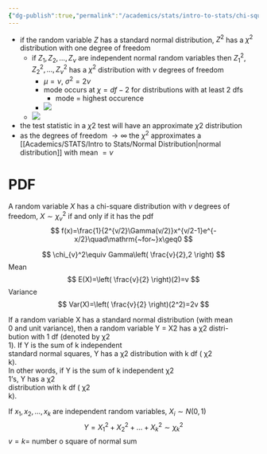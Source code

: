 ```yaml
---
{"dg-publish":true,"permalink":"/academics/stats/intro-to-stats/chi-squared-distribution/","created":"2024-04-01T13:56:06.933-04:00","updated":"2025-07-07T17:21:02.162-04:00"}
---
```


- if the random variable $Z$ has a standard normal distribution, $Z^2$ has a $\chi^2$ distribution with one degree of freedom
	- if $Z_{1},Z_{2},\dots,Z_{\nu}$ are independent normal random variables then $Z_{1}^2, Z_{2}^2,\dots,Z_{\nu}^2$ has a $\chi^2$ distribution with $\nu$ degrees of freedom
		- $\mu=\nu,\ \sigma^2=2\nu$
		- mode occurs at $\chi = df-2$ for distributions with at least 2 dfs 
			- mode = highest occurence 
		- ![](https://i.imgur.com/67KdHWi.png)
	- ![](https://i.imgur.com/cXD4hvM.png)
- the test statistic in a $\chi2$ test will have an approximate $\chi2$ distribution
- as the degrees of freedom $\to \infty$ the $\chi^2$ approximates a [[Academics/STATS/Intro to Stats/Normal Distribution\|normal distribution]] with mean $=  \nu$
# PDF
A random variable $X$ has a chi-square distribution with $v$ degrees of freedom, $X\sim \chi_{v}^2$ if and only if it has the pdf
$$
f(x)=\frac{1}{2^{v/2}\Gamma(v/2)}x^{v/2-1}e^{-x/2}\quad\mathrm{~for~}x\geq0
$$

$$
\chi_{v}^2\equiv Gamma\left( \frac{v}{2},2 \right)
$$
Mean
$$
E(X)=\left( \frac{v}{2} \right)(2)=v
$$
Variance
$$
Var(X)=\left( \frac{v}{2} \right)(2^2)=2v
$$

If a random variable X has a standard normal distribution (with mean  
0 and unit variance), then a random variable Y = X2 has a χ2 distri-  
bution with 1 df (denoted by χ2  
1). If Y is the sum of k independent  
standard normal squares, Y has a χ2 distribution with k df ( χ2  
k).  
In other words, if Y is the sum of k independent χ2  
1’s, Y has a χ2  
distribution with k df ( χ2  
k).

If $x_{1},x_{2},\dots,x_{k}$ are independent random variables, $X_{i}\sim N(0,1)$
$$
Y=X^2_{1}+X_{2}^2+\dots+X_{k}^2\sim \chi_{k}^2
$$
$v=k=$ number o square of normal sum
















































